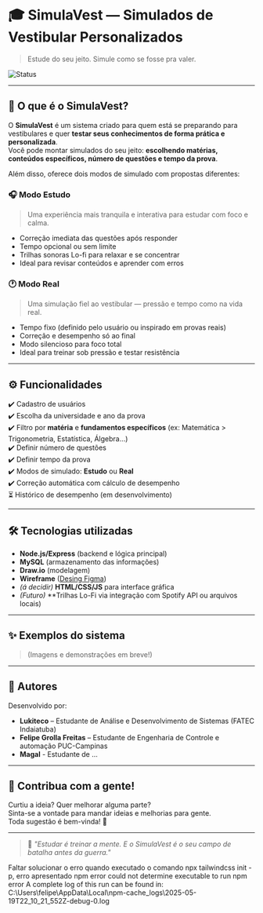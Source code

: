 # 🎓 SimulaVest — Simulados de Vestibular Personalizados

> Estude do seu jeito. Simule como se fosse pra valer.

![Status](https://img.shields.io/badge/status-em%20desenvolvimento-yellow)

---

## 🧩 O que é o SimulaVest?

O **SimulaVest** é um sistema criado para quem está se preparando para vestibulares e quer **testar seus conhecimentos de forma prática e personalizada**.  
Você pode montar simulados do seu jeito: **escolhendo matérias, conteúdos específicos, número de questões e tempo da prova**.

Além disso, oferece dois modos de simulado com propostas diferentes:

### 🎧 Modo Estudo
> Uma experiência mais tranquila e interativa para estudar com foco e calma.

- Correção imediata das questões após responder
- Tempo opcional ou sem limite
- Trilhas sonoras Lo-fi para relaxar e se concentrar
- Ideal para revisar conteúdos e aprender com erros

### 🕐 Modo Real
> Uma simulação fiel ao vestibular — pressão e tempo como na vida real.

- Tempo fixo (definido pelo usuário ou inspirado em provas reais)
- Correção e desempenho só ao final
- Modo silencioso para foco total
- Ideal para treinar sob pressão e testar resistência

---

## ⚙️ Funcionalidades

✔️ Cadastro de usuários  
✔️ Escolha da universidade e ano da prova  
✔️ Filtro por **matéria** e **fundamentos específicos** (ex: Matemática > Trigonometria, Estatística, Álgebra...)  
✔️ Definir número de questões  
✔️ Definir tempo da prova  
✔️ Modos de simulado: **Estudo** ou **Real**  
✔️ Correção automática com cálculo de desempenho  
⏳ Histórico de desempenho (em desenvolvimento)  

---

## 🛠️ Tecnologias utilizadas

- **Node.js/Express** (backend e lógica principal)
- **MySQL** (armazenamento das informações)
- **Draw.io** (modelagem)
- **Wireframe** (<a href="https://www.figma.com/design/qzUcURqKi9Ez1VXlkIqrqc/Projeto-Plataforma-digital-vestibulares?node-id=0-1&t=u52zmBDtruBKlaCr-1">Desing Figma</a>)
- *(á decidir)* **HTML/CSS/JS** para interface gráfica  
- *(Futuro)* **Trilhas Lo-Fi via integração com Spotify API ou arquivos locais)

---

## ✨ Exemplos do sistema

> (Imagens e demonstrações em breve!)

---

## 👥 Autores

Desenvolvido por:

- **Lukiteco** – Estudante de Análise e Desenvolvimento de Sistemas (FATEC Indaiatuba)  
- **Felipe Grolla Freitas** – Estudante de Engenharia de Controle e automação PUC-Campinas
- **Magal** - Estudante de ...

---

## 💬 Contribua com a gente!

Curtiu a ideia? Quer melhorar alguma parte?  
Sinta-se a vontade para mandar ideias e melhorias para gente.  
Toda sugestão é bem-vinda! 🤝

---

> 🧠 *"Estudar é treinar a mente. E o SimulaVest é o seu campo de batalha antes da guerra."*

Faltar solucionar o erro quando executado o comando npx tailwindcss init -p, erro apresentado
npm error could not determine executable to run
npm error A complete log of this run can be found in: C:\Users\felipe\AppData\Local\npm-cache\_logs\2025-05-19T22_10_21_552Z-debug-0.log